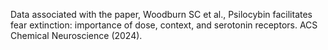 Data associated with the paper, Woodburn SC et al., Psilocybin facilitates fear extinction: importance of dose, context, and serotonin receptors. ACS Chemical Neuroscience (2024).
